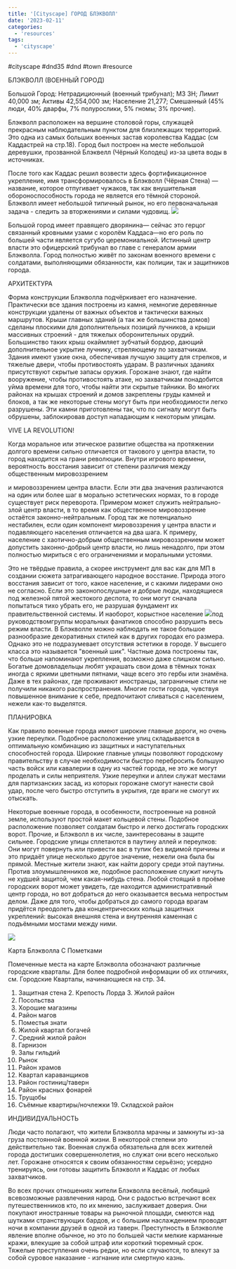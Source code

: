 ```yaml
---
title: '[Cityscape] ГОРОД БЛЭКВОЛЛ'
date: '2023-02-11'
categories:
  - 'resources'
tags:
  - 'cityscape'
---
```


#cityscape #dnd35 #dnd #town #resource

БЛЭКВОЛЛ (ВОЕННЫЙ ГОРОД)

Большой Город: Нетрадиционный (военный трибунал); МЗ ЗН; Лимит 40,000 зм; Активы 42,554,000 зм; Население 21,277; Смешанный (45% люди, 40% дварфы, 7% полурослики, 5% гномы; 3% прочие).

Блэкволл расположен на вершине столовой горы, служащей прекрасным наблюдательным пунктом для близлежащих территорий. Это одна из самых больших военных застав королевства Каддас (см Каддастрей на стр.18). Город был построен на месте небольшой деревушки, прозванной Блэквелл (Чёрный Колодец) из-за цвета воды в источниках.

После того как Каддас решил возвести здесь фортификационное укрепление, имя трансформировалось в Блэкволл (Чёрная Стена) — название, которое отпугивает чужаков, так как внушительная обороноспособность города не является его тёмной стороной. Блэкволл имеет небольшой типичный рынок, но его первоначальная задача - следить за вторжениями и силами чудовищ. ![](https://cyborgsandmages.com/wp-content/uploads/2023/02/021123_1456_cityscape1.png)

Большой город имеет правящего дворянина— сейчас это герцог связанный кровными узами с королём Каддаса—но его роль по большей части является сугубо церемониальной. Истинный центр власти это офицерский трибунал во главе с генералом армии Блэкволла. Город полностью живёт по законам военного времени с солдатами, выполняющими обязанности, как полиции, так и защитников города.

АРХИТЕКТУРА

Форма конструкции Блэкволла подчёркивает его назначение. Практически все здания построены из камня, немногие деревянные конструкции удалены от важных объектов и тактически важных маршрутов. Крыши главных зданий (а так же большинства домов) сделаны плоскими для дополнительных позиций лучников, а крыши массивных строений - для тяжелых оборонительных орудий. Большинство таких крыш окаймляет зубчатый бордюр, дающий дополнительное укрытие лучнику, стреляющему по захватчикам. Здания имеют узкие окна, обеспечивая лучшую защиту для стрелков, и тяжелые двери, чтобы противостоять ударам. В различных зданиях присутствуют скрытые запасы оружия. Горожане знают, где найти вооружение, чтобы противостоять атаке, но захватчикам понадобится уйма времени для того, чтобы найти эти скрытые тайники. Во многих районах на крышах строений и домов закреплены груды камней и блоков, а так же некоторые стены могут быть при необходимости легко разрушены. Эти камни приготовлены так, что по сигналу могут быть обрушены, заблокировав доступ нападающим к некоторым улицам.

VIVE LA REVOLUTION!

Когда моральное или этическое развитие общества на протяжении долгого времени сильно отличается от такового у центра власти, то город находится на грани революции. Внутри игрового времени, вероятность восстания зависит от степени различия между общественным мировоззрением

и мировоззрением центра власти. Если эти два значения различаются на один или более шаг в морально эстетических нормах, то в городе существует риск переворота. Примером может служить нейтрально-злой центр власти, в то время как общественное мировоззрение остаётся законно-нейтральным. Город так же потенциально нестабилен, если один компонент мировоззрения у центра власти и подавляющего населения отличается на два шага. К примеру, население с хаотично-добрым общественным мировоззрением может допустить законно-добрый центр власти, но лишь ненадолго, при этом полностью мириться с его ограничениями и моральными устоями.

Это не твёрдые правила, а скорее инструмент для вас как для МП в создании сюжета затрагивающего народное восстание. Природа этого восстания зависит от того, какое население, и с какими лидерами оно не согласно. Если это законопослушные и добрые люди, находящиеся под железной пятой жестокого деспота, то они могут сначала попытаться тихо убрать его, не разрушая фундамент их правительственной системы. И наоборот, корыстное население ![](https://cyborgsandmages.com/wp-content/uploads/2023/02/021123_1456_cityscape2.png)под руководствомгруппы моральных фанатиков способно разрушить весь режим власти. В Блэкволле можно наблюдать не такое большое разнообразие декоративных стилей как в других городах его размера. Однако это не подразумевает отсутствия эстетики в городе. У высшего класса это называется "военный шик". Частные дома построены так, что больше напоминают укрепления, возможно даже слишком сильно. Богатые домовладельцы любят украшать свои дома в тёмных тонах иногда с яркими цветными пятнами, чаще всего это гербы или знамёна. Даже в тех районах, где проживают иностранцы, заграничные стили не получили никакого распространения. Многие гости города, чувствуя повышенное внимание к себе, предпочитают сливаться с населением, нежели как-то выделятся.

ПЛАНИРОВКА

Как правило военные города имеют широкие главные дороги, но очень узкие переулки. Подобное расположение улиц складывается в оптимальную комбинацию из защитных и наступательных способностей города. Широкие главные улицы позволяют городскому правительству в случае необходимости быстро перебросить большую часть войск или кавалерии в одну из частей города, не это же могут проделать и силы неприятеля. Узкие переулки и аллеи служат местами для партизанских засад, из которых горожане смогут нанести свой удар, после чего быстро отступить в укрытия, где враги не смогут их отыскать.

Некоторые военные города, в особенности, построенные на ровной земле, используют простой макет кольцевой стены. Подобное расположение позволяет солдатам быстро и легко достигать городских ворот. Прочие, и Блэкволл в их числе, заинтересованы в защите сильнее. Городские улицы сплетаются в паутину аллей и переулков: Они могут повернуть или привести вас в тупик без видимой причины и это придаёт улице несколько другое значение, нежели она была бы прямой. Местные жители знают, как найти дорогу среди этой паутины. Против злоумышленников же, подобное расположение служит ничуть не худшей защитой, чем какая-нибудь стена. Любой стоящий в проёме городских ворот может увидеть, где находится административный центр города, но вот добраться до него оказывается весьма непростым делом. Даже для того, чтобы добраться до самого города врагам придётся преодолеть два концентрических кольца защитных укреплений: высокая внешняя стена и внутренняя каменная с подъёмными мостами между ними.

![](https://cyborgsandmages.com/wp-content/uploads/2023/02/021123_1456_cityscape3.png)

Карта Блэкволла С Пометками

Помеченные места на карте Блэкволла обозначают различные городские кварталы. Для более подробной информации об их отличиях, см. Городские Кварталы, начинающиеся на стр. 34.

1. Защитная стена 2. Крепость Лорда 3. Жилой район
2. Посольства
3. Хорошие магазины
4. Район магов
5. Поместья знати
6. Жилой квартал богачей
7. Средний жилой район
8. Гарнизон
9. Залы гильдий
10. Рынок
11. Район храмов
12. Квартал караванщиков
13. Район гостиниц/таверн
14. Район красных фонарей
15. Трущобы
16. Съёмные квартиры/ночлежки 19. Складской район

ИНДИВИДУАЛЬНОСТЬ

Люди часто полагают, что жители Блэкволла мрачны и замкнуты из-за груза постоянной военной жизни. В некоторой степени это действительно так. Военная служба обязательна для всех жителей города достигших совершеннолетия, но служат они всего несколько лет. Горожане относятся к своим обязанностям серьёзно; усердно тренируясь, они готовы защитить Блэкволл и Каддас от любых захватчиков.

Во всех прочих отношениях жители Блэкволла весёлый, любящий всевозможные развлечения народ. Они с радостью встречают всех путешественников кто, по их мнению, заслуживает доверия. Они покупают иностранные товары на рыночной площади, смеются над шутками странствующих бардов, и с большим наслаждением проводят ночи в компании друзей в одной из таверн. Преступность в Блэкволле явление вполне обычное, но это по большей части мелкие карманные кражи, влекущие за собой штраф или короткий тюремный срок. Тяжелые преступления очень редки, но если случаются, то влекут за собой суровое наказание - изгнание или смертную казнь.
